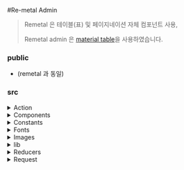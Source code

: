 #Re-metal Admin

> Remetal 은 테이블(표) 및 페이지네이션 자체 컴포넌트 사용,
> 
> Remetal admin 은 [material table](https://material-table.com)을 사용하였습니다.



### public
- (remetal 과 동일)


### src
<details>
    <summary>
        Action
    </summary>

- account
- contract
- customer
- deals
- display
- helpCenter
- payment
- trade
- user
- utils
</details>

<details>
    <summary>
        Components
    </summary>

- Account
    - DepositCheck
    - DepositList
- Contract
- DashBoard
- Header
- HelpCenter
- JoinApproval
- Miscellaneous
- Modals
- Nav
- Payment
- Trade
- UserList
</details>

<details>
    <summary>
        Constants
    </summary>

- columns : 회원등급별 material table column
- fcm : firebase config 
- menuList : 유저(admin)에 따른 메뉴 리스트 (은행 사용자는 계약정보 및 결제 메뉴만 보여줌)
- theme : table styles
- url
</details>

<details>
    <summary>
        Fonts
    </summary>
</details>

<details>
    <summary>
        Images
    </summary>
</details>

<details>
    <summary>
        lib
    </summary>

  local/session storage 의 편한 사용을 위한 method 정의

</details>

<details>
    <summary>
        Reducers
    </summary>

Action 과 파일 이름 일치하는 각각의 reducer 파일

</details>

<details>
    <summary>
        Request
    </summary>

 각 페이지 or 기능별 Api 요청 파일들

</details>


